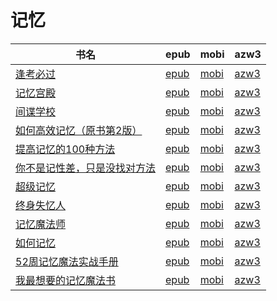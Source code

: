 # 记忆

| 书名 | epub | mobi | azw3 |
| --- | --- | --- | --- |
| [逢考必过](http://ct.dalanmei.com/f/31084289-570287670-b8f249) | [epub](http://ct.dalanmei.com/f/31084289-570287670-b8f249) | [mobi](http://ct.dalanmei.com/f/31084289-570170413-c70447) | [azw3](http://ct.dalanmei.com/f/31084289-570358737-6f3bda) |
| [记忆宫殿](http://ct.dalanmei.com/f/31084289-572086110-6cee16) | [epub](http://ct.dalanmei.com/f/31084289-572086110-6cee16) | [mobi](http://ct.dalanmei.com/f/31084289-571728921-37347c) | [azw3](http://ct.dalanmei.com/f/31084289-572112499-7b9464) |
| [间谍学校](http://ct.dalanmei.com/f/31084289-572087561-b017cc) | [epub](http://ct.dalanmei.com/f/31084289-572087561-b017cc) | [mobi](http://ct.dalanmei.com/f/31084289-571728677-840d53) | [azw3](http://ct.dalanmei.com/f/31084289-572112662-cfad80) |
| [如何高效记忆（原书第2版）](http://ct.dalanmei.com/f/31084289-572113752-9096d1) | [epub](http://ct.dalanmei.com/f/31084289-572113752-9096d1) | [mobi](http://ct.dalanmei.com/f/31084289-571717401-d2d7f9) | [azw3](http://ct.dalanmei.com/f/31084289-572120792-7fad82) |
| [提高记忆的100种方法](http://ct.dalanmei.com/f/31084289-572115018-c00f65) | [epub](http://ct.dalanmei.com/f/31084289-572115018-c00f65) | [mobi](http://ct.dalanmei.com/f/31084289-571710051-1ba74c) | [azw3](http://ct.dalanmei.com/f/31084289-572135741-3a0146) |
| [你不是记性差，只是没找对方法](http://ct.dalanmei.com/f/31084289-572117534-f67419) | [epub](http://ct.dalanmei.com/f/31084289-572117534-f67419) | [mobi](http://ct.dalanmei.com/f/31084289-571652172-bf5e5b) | [azw3](http://ct.dalanmei.com/f/31084289-572180001-88a8cc) |
| [超级记忆](http://ct.dalanmei.com/f/31084289-571825839-7906fb) | [epub](http://ct.dalanmei.com/f/31084289-571825839-7906fb) | [mobi](http://ct.dalanmei.com/f/31084289-571549170-7e4fd4) | [azw3](http://ct.dalanmei.com/f/31084289-572199726-568e0d) |
| [终身失忆人](http://ct.dalanmei.com/f/31084289-571816231-6fadf3) | [epub](http://ct.dalanmei.com/f/31084289-571816231-6fadf3) | [mobi](http://ct.dalanmei.com/f/31084289-571547482-3e5df7) | [azw3](http://ct.dalanmei.com/f/31084289-572053061-b31391) |
| [记忆魔法师](http://ct.dalanmei.com/f/31084289-571906156-f55465) | [epub](http://ct.dalanmei.com/f/31084289-571906156-f55465) | [mobi](http://ct.dalanmei.com/f/31084289-571555472-3710fa) | [azw3](http://ct.dalanmei.com/f/31084289-572071724-57c30a) |
| [如何记忆](http://ct.dalanmei.com/f/31084289-571916701-73686a) | [epub](http://ct.dalanmei.com/f/31084289-571916701-73686a) | [mobi](http://ct.dalanmei.com/f/31084289-571558258-74f534) | [azw3](http://ct.dalanmei.com/f/31084289-572074913-a0a23c) |
| [52周记忆魔法实战手册](http://ct.dalanmei.com/f/31084289-571792401-70e9f9) | [epub](http://ct.dalanmei.com/f/31084289-571792401-70e9f9) | [mobi](http://ct.dalanmei.com/f/31084289-571458968-577e12) | [azw3](http://ct.dalanmei.com/f/31084289-571904050-96b304) |
| [我最想要的记忆魔法书](http://ct.dalanmei.com/f/31084289-571792408-54e668) | [epub](http://ct.dalanmei.com/f/31084289-571792408-54e668) | [mobi](http://ct.dalanmei.com/f/31084289-571458972-bed450) | [azw3](http://ct.dalanmei.com/f/31084289-571904066-5e7dbb) |
